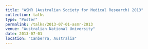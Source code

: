 ```yaml
---
title: "ASMR (Australian Society for Medical Research) 2013"
collection: talks
type: "Poster"
permalink: /talks/2013-07-01-asmr-2013
venue: "Australian National University"
date: 2013-07-01
location: "Canberra, Australia"
---
```

